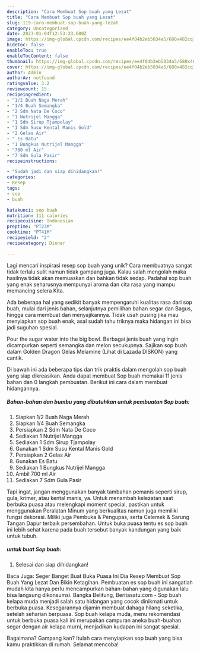 ```yaml
---
description: "Cara Membuat Sop buah yang Lezat"
title: "Cara Membuat Sop buah yang Lezat"
slug: 119-cara-membuat-sop-buah-yang-lezat
category: Uncategorized
date: 2023-01-04T12:53:23.600Z
image: https://img-global.cpcdn.com/recipes/ee4f04b2eb5034a5/680x482cq70/sop-buah-foto-resep-utama.jpg
hideToc: false
enableToc: true
enableTocContent: false
thumbnail: https://img-global.cpcdn.com/recipes/ee4f04b2eb5034a5/680x482cq70/sop-buah-foto-resep-utama.jpg
cover: https://img-global.cpcdn.com/recipes/ee4f04b2eb5034a5/680x482cq70/sop-buah-foto-resep-utama.jpg
author: Admin
authorAv: notfound
ratingvalue: 3.2
reviewcount: 15
recipeingredient:
- "1/2 Buah Naga Merah"
- "1/4 Buah Semangka"
- "2 Sdm Nata De Coco"
- "1 Nutrijel Mangga"
- "1 Sdm Sirup Tjampolay"
- "1 Sdm Susu Kental Manis Gold"
- "2 Gelas Air"
- " Es Batu"
- "1 Bungkus Nutrijel Mangga"
- "700 ml Air"
- "7 Sdm Gula Pasir"
recipeinstructions:

- "Sudah jadi dan siap dihidangkan!"
categories:
- Resep
tags:
- sop
- buah

katakunci: sop buah 
nutrition: 111 calories
recipecuisine: Indonesian
preptime: "PT23M"
cooktime: "PT41M"
recipeyield: "2"
recipecategory: Dinner

---
```





Lagi mencari inspirasi resep sop buah yang unik? Cara membuatnya sangat tidak terlalu sulit namun tidak gampang juga. Kalau salah mengolah maka hasilnya tidak akan memuaskan dan bahkan tidak sedap. Padahal sop buah yang enak seharusnya mempunyai aroma dan cita rasa yang mampu memancing selera Kita.





Ada beberapa hal yang sedikit banyak mempengaruhi kualitas rasa dari sop buah, mulai dari jenis bahan, selanjutnya pemilihan bahan segar dan Bagus, hingga cara membuat dan menyajikannya. Tidak usah pusing jika mau menyiapkan sop buah enak,      asal sudah tahu triknya maka hidangan ini bisa jadi suguhan spesial.














Pour the sugar water into the big bowl. Berbagai jenis buah yang ingin dicampurkan seperti semangka dan melon secukupnya. Sajikan sop buah dalam Golden Dragon Gelas Melamine (Lihat di Lazada DISKON) yang cantik.






Di bawah ini ada beberapa tips dan trik praktis dalam mengolah sop buah yang siap dikreasikan. Anda dapat membuat Sop buah memakai 11 jenis bahan dan 0 langkah pembuatan. Berikut ini cara dalam membuat hidangannya.

<!--inarticleads1-->

##### Bahan-bahan dan bumbu yang dibutuhkan untuk pembuatan Sop buah:

1. Siapkan 1/2 Buah Naga Merah
1. Siapkan 1/4 Buah Semangka
1. Persiapkan 2 Sdm Nata De Coco
1. Sediakan 1 Nutrijel Mangga
1. Sediakan 1 Sdm Sirup Tjampolay
1. Gunakan 1 Sdm Susu Kental Manis Gold
1. Persiapkan 2 Gelas Air
1. Gunakan  Es Batu
1. Sediakan 1 Bungkus Nutrijel Mangga
1. Ambil 700 ml Air
1. Sediakan 7 Sdm Gula Pasir


Tapi ingat, jangan menggunakan banyak tambahan pemanis seperti sirup, gula, krimer, atau kental manis, ya. Untuk menambah kelezatan saat berbuka puasa atau melengkapi moment special, pastikan untuk menggunakan Peralatan Minum yang berkualitas namun juga memiliki fungsi dekorasi. Miliki juga Pembuka &amp; Pengupas, serta Celemek &amp; Sarung Tangan Dapur terbaik persembahan. Untuk buka puasa tentu es sop buah ini lebih sehat karena pada buah tersebut banyak kandungan yang baik untuk tubuh. 

<!--inarticleads2-->

#####  untuk buat Sop buah:


1. Selesai dan siap dihidangkan!

Baca Juga: Seger Banget Buat Buka Puasa Ini Dia Resep Membuat Sop Buah Yang Lezat Dan Bikin Ketagihan. Pembuatan es sop buah ini sangatlah mudah kita hanya perlu mencampurkan bahan-bahan yang digunakan lalu bisa langsung dikonsumsi. Bangka Belitung, Beritasatu.com - Sop buah kelapa muda menjadi salah satu hidangan yang cocok dinikmati untuk berbuka puasa. Kesegarannya dijamin membuat dahaga hilang seketika, setelah seharian berpuasa. Sop buah kelapa muda, menu rekomendasi untuk berbuka puasa kali ini merupakan campuran aneka buah-buahan segar dengan air kelapa murni, menjadikan kudapan ini sangat spesial. 

Bagaimana? Gampang kan? Itulah cara menyiapkan sop buah yang bisa kamu praktikkan di rumah. Selamat mencoba!
